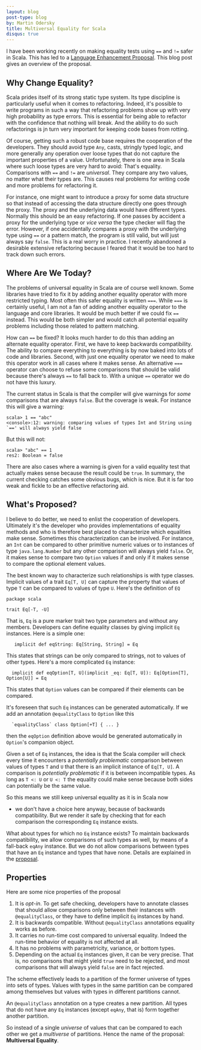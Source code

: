 ```yaml
---
layout: blog
post-type: blog
by: Martin Odersky
title: Multiversal Equality for Scala
disqus: true
---
```


I have been working recently on making equality tests using `==` and
`!=` safer in Scala. This has led to a [Language Enhancement
Proposal](https://github.com/lampepfl/dotty/issues/1247). This blog
post gives an overview of the proposal.

## Why Change Equality?

Scala prides itself of its strong static type system. Its type discipline is particularly useful when it comes to refactoring. Indeed, it's possible to write programs in such a way that refactoring problems show up with very high probability as type errors. This is essential for being able to refactor with the confidence that nothing will break. And the ability to do such refactorings is jn turn very important for keeping code bases from rotting.

Of course, getting such a robust code base requires the cooperation of the developers. They should avoid type `Any`, casts, stringly typed logic, and more generally any operation over loose types that do not capture the important properties of a value. Unfortunately, there is one area in Scala where such loose types are very hard to avoid: That's equality. Comparisons with `==` and `!=` are _universal_. They compare any two values, no matter what their types are. This causes real problems for writing code and more problems for refactoring it.

For instance, one might want to introduce a proxy for some data structure so that instead of accessing the data structure directly one goes through the proxy. The proxy and the underlying data would have different types. Normally this should be an easy refactoring. If one passes by accident a proxy for the underlying type or _vice versa_ the type checker will flag the error. However, if one accidentally compares a proxy with the underlying type using `==` or a pattern match, the program is still valid, but will just always say `false`. This is a real worry in practice. I recently abandoned a desirable extensive refactoring because I feared that it would be too hard to track down such errors.

## Where Are We Today?

The problems of universal equality in Scala are of course well
known. Some libraries have tried to fix it by adding another equality
operator with more restricted typing. Most often this safer equality
is written `===`. While `===` is certainly useful, I am not a fan of
adding another equality operator to the language and core
libraries. It would be much better if we could fix `==` instead. This
would be both simpler and would catch all potential equality problems
including those related to pattern matching.

How can `==` be fixed? It looks much harder to do this than adding an
alternate equality operator. First, we have to keep backwards
compatibility. The ability to compare everything to everything is by
now baked into lots of code and libraries.
Second, with just one equality operator
we need to make this operator work in all cases where it makes
sense. An alternative `===` operator can choose to refuse some
comparisons that should be valid because there's always `==`
to fall back to. With a unique `==` operator we do not have this
luxury.

The current status in Scala is that the compiler will give warnings
for _some_ comparisons that are always `false`. But the coverage is
weak. For instance this will give a warning:

    scala> 1 == "abc"
    <console>:12: warning: comparing values of types Int and String using `==' will always yield false

But this will not:

    scala> "abc" == 1
    res2: Boolean = false

There are also cases where a warning is given for a valid equality
test that actually makes sense because the result could be `true`. In
summary, the current checking catches some obvious bugs, which is
nice. But it is far too weak and fickle to be an effective refactoring
aid.


## What's Proposed?

I believe to do better, we need to enlist the cooperation of
developers. Ultimately it's the developer who provides implementations
of equality methods and who is therefore best placed to characterize
which equalities make sense. Sometimes this characterization can be
involved. For instance, an `Int` can be compared to other primitive
numeric values or to instances of type `java.lang.Number` but any other
comparison will always yield `false`. Or, it makes sense to compare
two `Option` values if and only if it makes sense to compare the optional
element values.

The best known way to characterize such relationships is with type
classes. Implicit values of a trait `Eq[T, U]` can capture the
property that values of type `T` can be compared to values of type
`U`. Here's the definition of `EQ`

    package scala

    trait Eq[-T, -U]

That is, `Eq` is a pure marker trait two type parameters and without
any members.  Developers can define equality classes by giving
implicit `Eq` instances. Here is a simple one:

       implicit def eqString: Eq[String, String] = Eq

This states that strings can be only compared to strings, not to values of other types.
Here's a more complicated `Eq` instance:

      implicit def eqOption[T, U](implicit _eq: Eq[T, U]): Eq[Option[T], Option[U]] = Eq

This states that `Option` values can be compared if their elements can be compared.

It's foreseen that such `Eq` instances can be generated automatically. If we add
an annotation `@equalityClass` to `Option` like this

      `equalityClass` class Option[+T] { ... }

then the `eqOption` definition above would be generated automatically in `Option`'s companion object.

Given a set of `Eq` instances, the idea is that the Scala
compiler will check every time it encounters a _potentially
problematic_ comparison between values of types `T` and `U` that there
is an implicit instance of `Eq[T, U]`. A comparison is _potentially
problematic_ if it is between incompatible types. As long as `T <: U`
or `U <: T` the equality could make sense because both sides can
potentially be the same value.

So this means we still keep universal equality as it is in Scala now
- we don't have a choice here anyway, because of backwards
compatibility. But we render it safe by checking that for each
comparison the corresponding `Eq` instance exists.

What about types for which no `Eq` instance exists? To maintain
backwards compatibility, we allow comparisons of such types as well,
by means of a fall-back `eqAny` instance. But we do not allow comparisons
between types that have an `Eq` instance and types that have none.
Details are explained in the
[proposal](https://github.com/lampepfl/dotty/issues/1247).

## Properties

Here are some nice properties of the proposal

 1. It is _opt-in_. To get safe checking, developers have to annotate classes that should
     allow comparisons only between their instances with `@equalityClass`, or they have to define implicit
    `Eq` instances by hand.
 2. It is backwards compatible. Without `@equalityClass` annotations equality works as before.
 3. It carries no run-time cost compared to universal equality. Indeed the run-time behavior of
     equality is not affected at all.
 4. It has no problems with parametricity, variance, or bottom types.
 5. Depending on the actual `Eq` instances given, it can be very precise. That is,
     no comparisons that might yield `true` need to be rejected, and most comparisons that
    will always yield `false` are in fact rejected.

The scheme effectively leads to a partition of the former universe of
types into sets of types. Values with types in the same partition can
be compared among themselves but values with types in different
partitions cannot.

An `@equalityClass` annotation on a type creates a new partition. All
types that do not have any `Eq` instances (except `eqAny`, that is)
form together another partition.

So instead of a single _universe_ of values that can be compared to
each other we get a _multiverse_ of partitions. Hence the name of the
proposal: **Multiversal Equality**.
